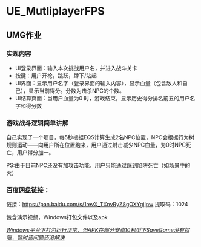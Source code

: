 # UE_MutliplayerFPS
## UMG作业

### 实现内容

- UI登录界面：输入本次挑战用户名，并进入战斗关卡
- 按键：用户开枪，跳跃，蹲下/站起
- UI界面：显示用户名字（登录界面的输入内容），显示血量（包含敌人和自己），显示当前得分。分数为击杀NPC的个数。
- UI结算页面：当用户血量为0 时，游戏结束，显示历史得分排名前五的用户名字和得分数

### 游戏战斗逻辑简单讲解

自己实现了一个项目，每5秒根据EQS计算生成2名NPC位置，NPC会根据行为树规则运动——向用户所在位置跑来，用户通过射击减少NPC血量，为0时NPC死亡，用户得分加一。

PS:由于目前NPC还没有加攻击功能，用户只能通过踩到陷阱死亡（如场景中的火）

### 百度网盘链接：

链接：https://pan.baidu.com/s/1revX_TXnvRyZ8gOXYgjIpw 
提取码：1024

包含演示视频，Windows打包文件以及apk

<u>*Windows平台下打包运行正常，但APK在部分安卓10机型下SaveGame没有权限，暂时该问题还没解决*</u>

